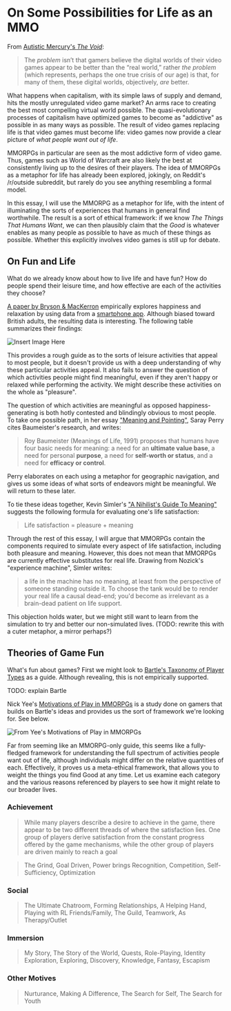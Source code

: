# On Some Possibilities for Life as an MMO

From [Autistic Mercury's _The Void_](https://web.archive.org/web/20171102084549/http://www.autisticmercury.com/the-void-toronto.html):

> The _problem_ isn’t that gamers believe the digital worlds of their video games appear to be better than the “real world,” rather _the problem_ (which represents, perhaps the one true crisis of our age) is that, for many of them, these digital worlds, objectively, _are_ better.

What happens when capitalism, with its simple laws of supply and demand, hits the mostly unregulated video game market? An arms race to creating the best most compelling virtual world possible. The quasi-evolutionary processes of capitalism have optimized games to become as "addictive" as possible in as many ways as possible. The result of video games replacing life is that video games must become life: video games now provide a clear picture of _what people want out of life_.

MMORPGs in particular are seen as the most addictive form of video game. Thus, games such as World of Warcraft are also likely the best at consistently living up to the desires of their players. The idea of MMORPGs as a metaphor for life has already been explored, jokingly, on Reddit's /r/outside subreddit, but rarely do you see anything resembling a formal model.

In this essay, I will use the MMORPG as a metaphor for life, with the intent of illuminating the sorts of experiences that humans in general find worthwhile. The result is a sort of ethical framework: if we know _The Things That Humans Want_, we can then plausibly claim that the _Good_ is whatever enables as many people as possible to have as much of these things as possible. Whether this explicitly involves video games is still up for debate.

## On Fun and Life

What do we already know about how to live life and have fun? How do people spend their leisure time, and how effective are each of the activities they choose?

[A paper by Bryson & MacKerron](http://www.creativenz.govt.nz/assets/ckeditor/attachments/1034/happiness_study_by_lse.pdf?1410238913) empirically explores happiness and relaxation by using data from a [smartphone app](https://www.mappinessapp.com/). Although biased toward British adults, the resulting data is interesting. The following table summarizes their findings:

![Insert Image Here]()

This provides a rough guide as to the sorts of leisure activities that appeal to most people, but it doesn't provide us with a deep understanding of why these particular activities appeal. It also fails to answer the question of which activities people might find meaningful, even if they aren't happy or relaxed while performing the activity. We might describe these activities on the whole as "pleasure".

The question of which activities are meaningful as opposed happiness-generating is both hotly contested and blindingly obvious to most people. To take one possible path, in her essay ["Meaning and Pointing"](https://www.ribbonfarm.com/2015/10/01/meaning-and-pointing/), Saray Perry cites Baumeister's research, and writes:

> Roy Baumeister (Meanings of Life, 1991) proposes that humans have four basic needs for meaning: a need for an **ultimate value base**, a need for personal **purpose**, a need for **self-worth or status**, and a need for **efficacy or control**.

Perry elaborates on each using a metaphor for geographic navigation, and gives us some ideas of what sorts of endeavors might be meaningful. We will return to these later.

To tie these ideas together, Kevin Simler's ["A Nihilist's Guide To Meaning"](http://meltingasphalt.com/a-nihilists-guide-to-meaning/) suggests the following formula for evaluating one's life satisfaction:

> Life satisfaction = pleasure + meaning

Through the rest of this essay, I will argue that MMORPGs contain the components required to simulate every aspect of life satisfaction, including both pleasure and meaning. However, this does not mean that MMORPGs are currently effective substitutes for real life. Drawing from Nozick's "experience machine", Simler writes:

> a life in the machine has no meaning, at least from the perspective of someone standing outside it. To choose the tank would be to render your real life a causal dead-end; you'd become as irrelevant as a brain-dead patient on life support.

This objection holds water, but we might still want to learn from the simulation to try and better our non-simulated lives. (TODO: rewrite this with a cuter metaphor, a mirror perhaps?)

## Theories of Game Fun

What's fun about games? First we might look to [Bartle's Taxonomy of Player Types](http://mud.co.uk/richard/selfware.htm) as a guide. Although revealing, this is not empirically supported.

TODO: explain Bartle

Nick Yee's [Motivations of Play in MMORPGs](http://www.nickyee.com/daedalus/motivations.pdf) is a study done on gamers that builds on Bartle's ideas and provides us the sort of framework we're looking for. See below.

![From Yee's Motivations of Play in MMORPGs](https://i.imgur.com/q4QnSzr.png)

Far from seeming like an MMORPG-only guide, this seems like a fully-fledged framework for understanding the full spectrum of activities people want out of life, although individuals might differ on the relative quantities of each. Effectively, it proves us a meta-ethical framework, that allows you to weight the things you find Good at any time. Let us examine each category and the various reasons referenced by players to see how it might relate to our broader lives.

### Achievement

> While many players describe a desire to achieve in the game, there appear to be two different threads of where the satisfaction lies. One group of players derive satisfaction from the constant progress offered by the game mechanisms, while the other group of players are driven mainly to reach a goal

> The Grind, Goal Driven, Power brings Recognition, Competition, Self-Sufficiency, Optimization

### Social

> The Ultimate Chatroom, Forming Relationships, A Helping Hand, Playing with RL Friends/Family, The Guild, Teamwork, As Therapy/Outlet

### Immersion

> My Story, The Story of the World, Quests, Role-Playing, Identity Exploration, Exploring, Discovery, Knowledge, Fantasy, Escapism

### Other Motives

> Nurturance, Making A Difference, The Search for Self, The Search for Youth

